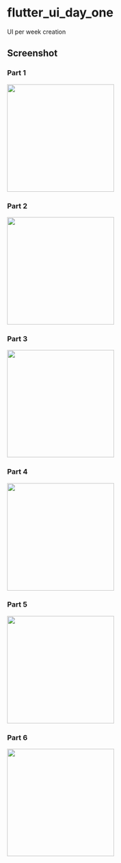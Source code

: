# flutter_ui_day_one

UI per week creation
## Screenshot
### Part 1
<img src="https://user-images.githubusercontent.com/11628897/90851929-d197ea80-e37e-11ea-8c98-6e1751fccd6d.jpg" width="250">

### Part 2
<img src="https://user-images.githubusercontent.com/11628897/91111359-02329980-e689-11ea-91d7-d0a3ace0f644.jpg" width="250">

### Part 3
<img src="https://user-images.githubusercontent.com/11628897/91116675-8854dd00-e695-11ea-85b3-4d9eb12cd268.jpg" width="250">

### Part 4
<img src="https://user-images.githubusercontent.com/11628897/91246504-a6374600-e758-11ea-8767-1c756203ba21.jpg" width="250">

### Part 5
<img src="https://user-images.githubusercontent.com/11628897/91528935-096bd880-e911-11ea-801b-2e6523b1ba77.jpg" width="250">

### Part 6
<img src="https://user-images.githubusercontent.com/11628897/91935015-6262b480-ecf5-11ea-8c9a-89caf621e66a.jpg" width="250">
